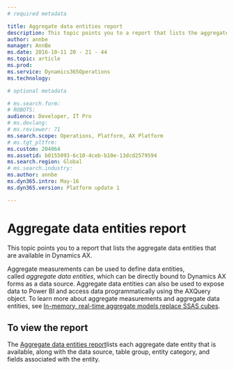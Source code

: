 ```yaml
---
# required metadata

title: Aggregate data entities report
description: This topic points you to a report that lists the aggregate data entities that are available in Dynamics AX.
author: annbe
manager: AnnBe
ms.date: 2016-10-11 20 - 21 - 44
ms.topic: article
ms.prod: 
ms.service: Dynamics365Operations
ms.technology: 

# optional metadata

# ms.search.form: 
# ROBOTS: 
audience: Developer, IT Pro
# ms.devlang: 
# ms.reviewer: 71
ms.search.scope: Operations, Platform, AX Platform
# ms.tgt_pltfrm: 
ms.custom: 204064
ms.assetid: b0155093-6c10-4ceb-b10e-13dcd2579594
ms.search.region: Global
# ms.search.industry: 
ms.author: annbe
ms.dyn365.intro: May-16
ms.dyn365.version: Platform update 1

---
```


# Aggregate data entities report

This topic points you to a report that lists the aggregate data entities that are available in Dynamics AX.

Aggregate measurements can be used to define data entities, called *aggregate data entities*, which can be directly bound to Dynamics AX forms as a data source. Aggregate data entities can also be used to expose data to Power BI and access data programmatically using the AXQuery object. To learn more about aggregate measurements and aggregate data entities, see [In-memory, real-time aggregate models replace SSAS cubes](in-memory-real-time-aggregate-models.md).

## To view the report
The [Aggregate data entities report](https://mbs.microsoft.com/customersource/northamerica/AX/downloads/reports/axtechrefrep)lists each aggregate date entity that is available, along with the data source, table group, entity category, and fields associated with the entity.



